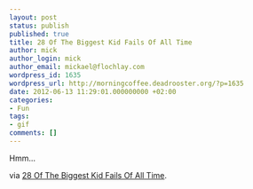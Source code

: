 ```yaml
---
layout: post
status: publish
published: true
title: 28 Of The Biggest Kid Fails Of All Time
author: mick
author_login: mick
author_email: mickael@flochlay.com
wordpress_id: 1635
wordpress_url: http://morningcoffee.deadrooster.org/?p=1635
date: 2012-06-13 11:29:01.000000000 +02:00
categories:
- Fun
tags:
- gif
comments: []
---
```

Hmm...

via <a href="http://www.buzzfeed.com/samir/the-biggest-kid-fails-of-all-time">28 Of The Biggest Kid Fails Of All Time</a>.
